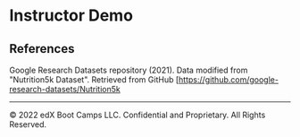 # Instructor Demo

## References

Google Research Datasets repository (2021). Data modified from "Nutrition5k Dataset". Retrieved from GitHub [https://github.com/google-research-datasets/Nutrition5k


---

© 2022 edX Boot Camps LLC. Confidential and Proprietary. All Rights Reserved.
